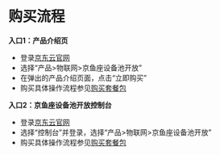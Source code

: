 # 购买流程
**入口1：产品介绍页**  
- 登录[京东云官网](https://www.jdcloud.com/)
- 选择“产品>物联网>京鱼座设备池开放”
- 在弹出的产品介绍页面，点击“立即购买”
- 购买具体操作流程参见[购买套餐包](../Getting-Started/Phurchase.md)

**入口2：京鱼座设备池开放控制台**  
- 登录[京东云官网](https://www.jdcloud.com/)
- 选择“控制台”并登录，选择“产品>物联网>京鱼座设备池开放”
- 购买具体操作流程参见[购买套餐包](../Getting-Started/Phurchase.md)
